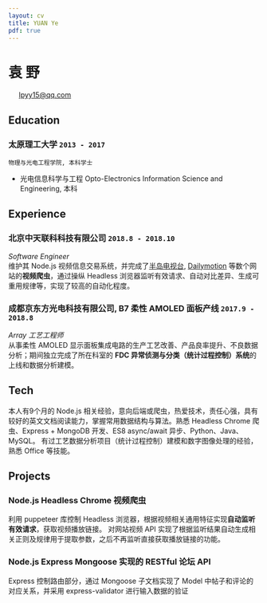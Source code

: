 ```yaml
---
layout: cv
title: YUAN Ye
pdf: true
---
```

# __袁__ 野

<div id="webaddress">
<i class="fi-mail" style="margin-left:1em"></i>
<a href="lpyy15@qq.com" style="margin-left:0.5em">lpyy15@qq.com</a>
</div>

## Education

### __太原理工大学__ `2013 - 2017`
```
物理与光电工程学院, 本科学士
```
- 光电信息科学与工程 Opto-Electronics Information Science and Engineering, 本科

## Experience

### __北京中天联科科技有限公司__  `2018.8 - 2018.10`
_Software Engineer_<br />
维护其 Node.js 视频信息交易系统，并完成了[半岛电视台](https://www.aljazeera.com), [Dailymotion](https://www.dailymotion.com) 等数个网站的<strong>视频爬虫</strong>，通过操纵 Headless 浏览器监听有效请求、自动对比差异、生成可重用规律等，实现了较高的自动化程度。

### __成都京东方光电科技有限公司, B7 柔性 AMOLED 面板产线__ `2017.9 - 2018.8`
_Array 工艺工程师_<br />
从事柔性 AMOLED 显示面板集成电路的生产工艺改善、产品良率提升、不良数据分析；期间独立完成了所在科室的 <strong>FDC 异常侦测与分类（统计过程控制）系统</strong>的上线和数据分析建模。


## Tech

本人有9个月的 Node.js 相关经验，意向后端或爬虫，热爱技术，责任心强，具有较好的英文文档阅读能力，掌握常用数据结构与算法。熟悉 Headless Chrome 爬虫、Express + MongoDB 开发、ES8 async/await 异步、Python、Java、MySQL。
有过工艺数据分析项目（统计过程控制）建模和数字图像处理的经验，熟悉 Office 等技能。 <br />


## Projects

### Node.js Headless Chrome 视频爬虫
利用 puppeteer 库控制 Headless 浏览器，根据视频相关通用特征实现<b>自动监听有效请求</b>，获取视频播放链接。
对网站视频 API 实现了根据监听结果自动生成相关正则及规律用于提取参数，之后不再监听直接获取播放链接的功能。

### Node.js Express Mongoose 实现的 RESTful 论坛 API
Express 控制路由部分，通过 Mongoose 子文档实现了 Model 中帖子和评论的对应关系，并采用 express-validator 进行输入数据的验证


<!-- ### Footer

Last updated: Nov. 2018 -->
